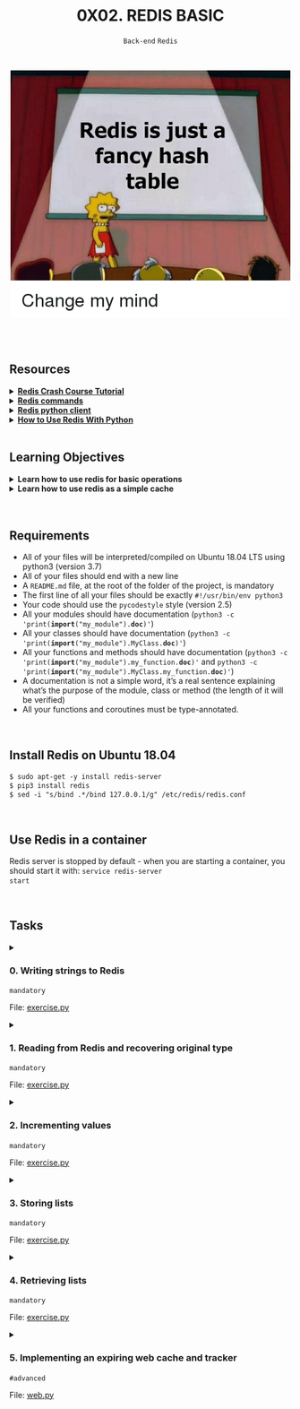 <h1 align="center"><b>0X02. REDIS BASIC</b></h1>
<div align="center"><code>Back-end</code> <code>Redis</code></div>

<br><div align="center"><img src="https://github.com/codenvibes/alx-backend-storage/blob/master/0x02-redis_basic/images/40eab4627f1bea7dfe5e.png"></div><br>

<!-- <br>
<hr>
<h3><a href=>Notes</a></h3>
<hr> -->


<!--==================================================-->
<br>

## Resources
<details>
<summary><b><a href="https://intranet.alxswe.com/rltoken/hJVo3XwMMFFoApyX8zPXvA">Redis Crash Course Tutorial</a></b></summary><br>


<br><p align="center">※※※※※※※※※※※※</p><br>
</details>


<details>
<summary><b><a href="https://intranet.alxswe.com/rltoken/oauvbRmxM12SxvimzqhrOg">Redis commands</a></b></summary><br>


<br><p align="center">※※※※※※※※※※※※</p><br>
</details>


<details>
<summary><b><a href="https://intranet.alxswe.com/rltoken/imfgFhAZPlg7YMZ_tHvFZw">Redis python client</a></b></summary><br>


<br><p align="center">※※※※※※※※※※※※</p><br>
</details>


<details>
<summary><b><a href="https://intranet.alxswe.com/rltoken/7SluvFvgckwVgsvrfOf1CQ">How to Use Redis With Python</a></b></summary><br>


<br><p align="center">※※※※※※※※※※※※</p><br>
</details>



<!--==================================================-->
<br>

## Learning Objectives
<details>
<summary><b><a href=" "> </a>Learn how to use redis for basic operations</b></summary><br>


<br><p align="center">※※※※※※※※※※※※</p><br>
</details>


<details>
<summary><b><a href=" "> </a>Learn how to use redis as a simple cache</b></summary><br>


<br><p align="center">※※※※※※※※※※※※</p><br>
</details>



<br>

<!--==================================================-->
<br>

## Requirements
- All of your files will be interpreted/compiled on Ubuntu 18.04 LTS using python3 (version 3.7)
- All of your files should end with a new line
- A <code>README.md</code> file, at the root of the folder of the project, is mandatory
- The first line of all your files should be exactly <code>#!/usr/bin/env python3</code>
- Your code should use the <code>pycodestyle</code> style (version 2.5)
- All your modules should have documentation (<code>python3 -c 'print(__import__("my_module").__doc__)'</code>)
- All your classes should have documentation (<code>python3 -c 'print(__import__("my_module").MyClass.__doc__)'</code>)
- All your functions and methods should have documentation (<code>python3 -c 'print(__import__("my_module").my_function.__doc__)'</code> and <code>python3 -c 'print(__import__("my_module").MyClass.my_function.__doc__)'</code>)
- A documentation is not a simple word, it’s a real sentence explaining what’s the purpose of the module, class or method (the length of it will be verified)
- All your functions and coroutines must be type-annotated.

<!--==================================================-->
<br>

## Install Redis on Ubuntu 18.04
<pre><code>$ sudo apt-get -y install redis-server
$ pip3 install redis
$ sed -i "s/bind .*/bind 127.0.0.1/g" /etc/redis/redis.conf
</code></pre>


<!--==================================================-->
<br>

## Use Redis in a container
Redis server is stopped by default - when you are starting a container, you should start it with: <code>service redis-server start</code>


<!--==================================================-->
<br>

## Tasks
<details>
<summary>

### 0. Writing strings to Redis
`mandatory`

File: [exercise.py]()
</summary>

<p>Create a <code>Cache</code> class. In the <code>__init__</code> method, store an instance of the Redis client as a private variable named <code>_redis</code> (using <code>redis.Redis()</code>) and flush the instance using <code>flushdb</code>.</p>

<p>Create a <code>store</code> method that takes a <code>data</code> argument and returns a string. The method should generate a random key (e.g. using <code>uuid</code>), store the input data in Redis using the random key and return the key.</p>

<p>Type-annotate <code>store</code> correctly. Remember that <code>data</code> can be a <code>str</code>, <code>bytes</code>, <code>int</code> or <code>float</code>.</p>

<pre><code>bob@dylan:~$ cat main.py
#!/usr/bin/env python3
"""
Main file
"""
import redis

Cache = __import__('exercise').Cache

cache = Cache()

data = b"hello"
key = cache.store(data)
print(key)

local_redis = redis.Redis()
print(local_redis.get(key))

bob@dylan:~$ python3 main.py 
3a3e8231-b2f6-450d-8b0e-0f38f16e8ca2
b'hello'
bob@dylan:~$ 
</code></pre>


</details>

<details>
<summary>

### 1. Reading from Redis and recovering original type
`mandatory`

File: [exercise.py]()
</summary>

<p>Redis only allows to store string, bytes and numbers (and lists thereof). Whatever you store as single elements, it will be returned as a byte string. Hence if you store <code>"a"</code> as a UTF-8 string, it will be returned as <code>b"a"</code> when retrieved from the server.</p>

<p>In this exercise we will create a <code>get</code> method that take a <code>key</code> string argument and an optional <code>Callable</code> argument named <code>fn</code>. This callable will be used to convert the data back to the desired format.</p>

<p>Remember to conserve the original <code>Redis.get</code> behavior if the key does not exist.</p>

<p>Also, implement 2 new methods: <code>get_str</code> and <code>get_int</code> that will automatically parametrize <code>Cache.get</code> with the correct conversion function.</p>

<p>The following code should not raise:</p>

<pre><code class="python">cache = Cache()

TEST_CASES = {
    b"foo": None,
    123: int,
    "bar": lambda d: d.decode("utf-8")
}

for value, fn in TEST_CASES.items():
    key = cache.store(value)
    assert cache.get(key, fn=fn) == value
</code></pre>


</details>

<details>
<summary>

### 2. Incrementing values
`mandatory`

File: [exercise.py]()
</summary>

<p>Familiarize yourself with the <code>INCR</code> command and its python equivalent.</p>

<p>In this task, we will implement a system to count how many times methods of the <code>Cache</code> class are called.</p>

<p>Above <code>Cache</code> define a <code>count_calls</code> decorator that takes a single <code>method</code> <code>Callable</code> argument and returns a <code>Callable</code>.</p>

<p>As a key, use the qualified name of <code>method</code> using the <code>__qualname__</code> dunder method.</p>

<p>Create and return function that increments the count for that key every time the method is called and returns the value returned by the original method.</p>

<p>Remember that the first argument of the wrapped function will be <code>self</code> which is the instance itself, which lets you access the Redis instance.</p>

<p>Protip: when defining a decorator it is useful to use <code>functool.wraps</code> to conserve the original function’s name, docstring, etc. Make sure you use it as described <a href="https://intranet.alxswe.com/rltoken/eRjLY2hVLrkDcNkcDJDK3g" target="_blank" title="here">here</a>.</p>

<p>Decorate <code>Cache.store</code> with <code>count_calls</code>.</p>

<pre><code>bob@dylan:~$ cat main.py
#!/usr/bin/env python3
""" Main file """

Cache = __import__('exercise').Cache

cache = Cache()

cache.store(b"first")
print(cache.get(cache.store.__qualname__))

cache.store(b"second")
cache.store(b"third")
print(cache.get(cache.store.__qualname__))

bob@dylan:~$ ./main.py
b'1'
b'3'
bob@dylan:~$ 
</code></pre>


</details>

<details>
<summary>

### 3. Storing lists
`mandatory`

File: [exercise.py]()
</summary>

<p>Familiarize yourself with redis commands <code>RPUSH</code>, <code>LPUSH</code>, <code>LRANGE</code>, etc.</p>

<p>In this task, we will define a <code>call_history</code> decorator to store the history of inputs and outputs for a particular function.</p>

<p>Everytime the original function will be called, we will add its input parameters to one list in redis, and store its output into another list.</p>

<p>In <code>call_history</code>, use the decorated function’s qualified name and append <code>":inputs"</code> and <code>":outputs"</code> to create input and output list keys, respectively.</p>

<p><code>call_history</code> has a single parameter named <code>method</code> that is a <code>Callable</code> and returns a <code>Callable</code>.</p>

<p>In the new function that the decorator will return, use <code>rpush</code> to append the input arguments. Remember that Redis can only store strings, bytes and numbers. Therefore, we can simply use <code>str(args)</code> to normalize. We can ignore potential <code>kwargs</code> for now.</p>

<p>Execute the wrapped function to retrieve the output. Store the output using <code>rpush</code> in the <code>"...:outputs"</code> list, then return the output.</p>

<p>Decorate <code>Cache.store</code> with <code>call_history</code>.</p>

<pre><code>bob@dylan:~$ cat main.py
#!/usr/bin/env python3
""" Main file """

Cache = __import__('exercise').Cache

cache = Cache()

s1 = cache.store("first")
print(s1)
s2 = cache.store("secont")
print(s2)
s3 = cache.store("third")
print(s3)

inputs = cache._redis.lrange("{}:inputs".format(cache.store.__qualname__), 0, -1)
outputs = cache._redis.lrange("{}:outputs".format(cache.store.__qualname__), 0, -1)

print("inputs: {}".format(inputs))
print("outputs: {}".format(outputs))

bob@dylan:~$ ./main.py
04f8dcaa-d354-4221-87f3-4923393a25ad
a160a8a8-06dc-4934-8e95-df0cb839644b
15a8fd87-1f55-4059-86aa-9d1a0d4f2aea
inputs: [b"('first',)", b"('secont',)", b"('third',)"]
outputs: [b'04f8dcaa-d354-4221-87f3-4923393a25ad', b'a160a8a8-06dc-4934-8e95-df0cb839644b', b'15a8fd87-1f55-4059-86aa-9d1a0d4f2aea']
bob@dylan:~$ 
</code></pre>


</details>

<details>
<summary>

### 4. Retrieving lists
`mandatory`

File: [exercise.py]()
</summary>

<p>In this tasks, we will implement a <code>replay</code> function to display the history of calls of a particular function.</p>

<p>Use keys generated in previous tasks to generate the following output:</p>

<pre><code>&gt;&gt;&gt; cache = Cache()
&gt;&gt;&gt; cache.store("foo")
&gt;&gt;&gt; cache.store("bar")
&gt;&gt;&gt; cache.store(42)
&gt;&gt;&gt; replay(cache.store)
Cache.store was called 3 times:
Cache.store(*('foo',)) -&gt; 13bf32a9-a249-4664-95fc-b1062db2038f
Cache.store(*('bar',)) -&gt; dcddd00c-4219-4dd7-8877-66afbe8e7df8
Cache.store(*(42,)) -&gt; 5e752f2b-ecd8-4925-a3ce-e2efdee08d20
</code></pre>

<p>Tip: use <code>lrange</code> and <code>zip</code> to loop over inputs and outputs.</p>


</details>

<details>
<summary>

### 5. Implementing an expiring web cache and tracker
`#advanced`

File: [web.py]()
</summary>

<p>In this tasks, we will implement a <code>get_page</code> function (prototype: <code>def get_page(url: str) -&gt; str:</code>). The core of the function is very simple. It uses the <code>requests</code> module to obtain the HTML content of a particular URL and returns it.</p>

<p>Start in a new file named <code>web.py</code> and do not reuse the code written in <code>exercise.py</code>.</p>

<p>Inside <code>get_page</code> track how many times a particular URL was accessed in the key <code>"count:{url}"</code> and cache the result with an expiration time of 10 seconds.</p>

<p>Tip: Use <code>http://slowwly.robertomurray.co.uk</code> to simulate a slow response and test your caching.</p>

<p>Bonus: implement this use case with decorators.</p>


</details>

